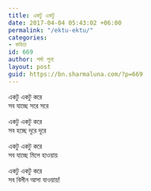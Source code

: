 ```yaml
---
title: একটু একটু
date: 2017-04-04 05:43:02 +06:00
permalink: "/ektu-ektu/"
categories:
- কবিতা
id: 669
author: শর্মা লুনা
layout: post
guid: https://bn.sharmaluna.com/?p=669
---
```


একটু একটু করে  
সব যাচ্ছে সরে সরে

একটু একটু করে  
সব হচ্ছে দূরে দূরে

একটু একটু করে  
সব যাচ্ছে মিলে হাওয়ায়

একটু একটু করে  
সব বিলীন আসা যাওয়ায়!